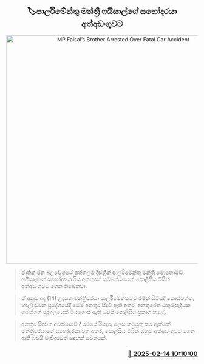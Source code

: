 <p align='center'><b><h2 align='center' title='MP Faisal’s Brother Arrested Over Fatal Car Accident'>🏷පාර්ලිමේන්තු මන්ත්‍රී ෆයිසාල්ගේ සහෝදරයා අත්අඩංගුවට</h2></b></p>
<p align='center'><img src='https://helakuru.sgp1.cdn.digitaloceanspaces.com/esana/images/lib/arrested2[1].jpg' width='600' alt='MP Faisal’s Brother Arrested Over Fatal Car Accident'></p>

> ජාතික ජන බලවේගයේ පුත්තලම දිස්ත්‍රික් පාර්ලිමේන්තු මන්ත්‍රී මොහොමඩ් ෆයිසාල්ගේ සහෝදරයා රිය අනතුරක් සම්බන්ධයෙන් පොලීසිය විසින් අත්අඩංගුවට ගෙන තිබෙනවා.

> ඒ අනුව අද (14) උදෑසන මන්ත්‍රිවරයා පාර්ලිමේන්තුවට එමින් සිටියදී කොස්වත්ත, හාල්දඬුවන ප්‍රදේශයේදී මෙම අනතුර සිදුවී ඇති අතර, අනතුරෙන් යතුරුපැදියක ගමන්ගත් පුද්ගලයෙක් මියගොස් ඇති බවයි පොලීසිය ප්‍රකාශ කළේ.

> අනතුර සිදුවන අවස්ථාවේ දී රථයේ රියදුරු ලෙස කටයුතු කර ඇත්තේ මන්ත්‍රීවරයාගේ සහෝදරයා වන අතර, පොලීසිය විසින් ඔහුව අත්අඩංගුවට ගෙන ඇති බවයි වැඩිදුරටත් සඳහන් වෙන්නේ.



<h3 align='right'><a href='https://www.helakuru.lk/esana/p/107458/'>📅 2025-02-14 10:10:00</a></h3>
